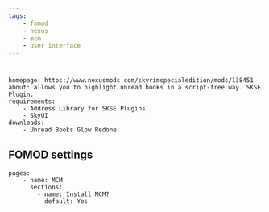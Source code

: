 ```yaml
---
tags:
    - fomod
    - nexus
    - mcm
    - user interface
---
```


#

```project_info
homepage: https://www.nexusmods.com/skyrimspecialedition/mods/138451
about: allows you to highlight unread books in a script-free way. SKSE Plugin.
requirements:
    - Address Library for SKSE Plugins
    - SkyUI
downloads:
    - Unread Books Glow Redone
```

## FOMOD settings

```fomod_settings
pages:
    - name: MCM
      sections:
        - name: Install MCM?
          default: Yes
```

